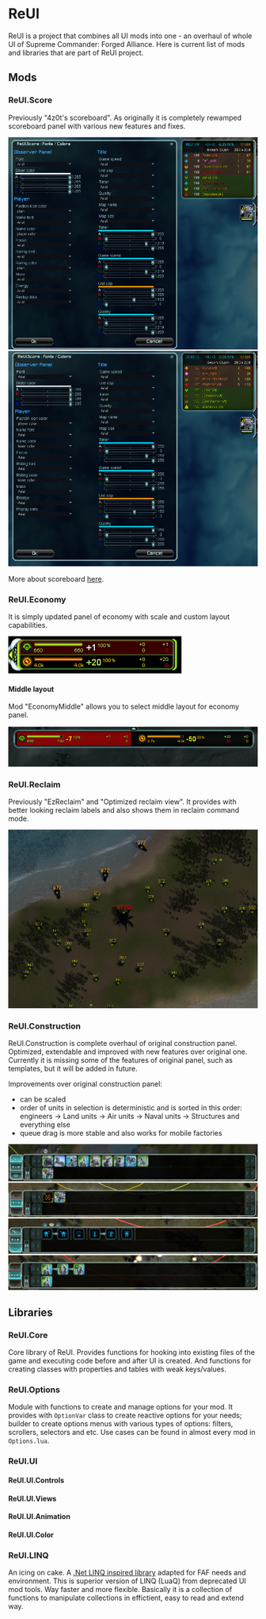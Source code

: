 # ReUI
ReUI is a project that combines all UI mods into one - an overhaul of whole UI of Supreme Commander: Forged Alliance. Here is current list of mods and libraries that are part of ReUI project.

## Mods

### ReUI.Score
Previously "4z0t's scoreboard". As originally it is completely rewamped scoreboard panel with various new features and fixes.

![Scoreboard](./Media/s1.png)
![Scoreboard](./Media/s2.png)

More about scoreboard [here](./Deprecated/4SB/README.md).

### ReUI.Economy
It is simply updated panel of economy with scale and custom layout capabilities.

![Economy](./Media/economy.png)

#### Middle layout
Mod "EconomyMiddle" allows you to select middle layout for economy panel.

![EconomyMiddle](./Media/economy_middle.png)

### ReUI.Reclaim
Previously "EzReclaim" and "Optimized reclaim view". It provides with better looking reclaim labels and also shows them in reclaim command mode.

![reclaim](./Media/reclaim.png)

### ReUI.Construction
ReUI.Construction is complete overhaul of original construction panel. Optimized, extendable and improved with new features over original one.
Currently it is missing some of the features of original panel, such as templates, but it will be added in future.

Improvements over original construction panel:
* can be scaled
* order of units in selection is deterministic and is sorted in this order: engineers -> Land units -> Air units -> Naval units -> Structures and everything else
* queue drag is more stable and also works for mobile factories


![Build options](./Media/reui_construction_build_options.jpg)
![Selection](./Media/reui_construction_selection.jpg)
![Enhancements](./Media/reui_construction_enhancements.jpg)
![Upgrade chain](./Media/reui_construction_upgrade_chains.jpg)


## Libraries

### ReUI.Core
Core library of ReUI. Provides functions for hooking into existing files of the game and executing code before and after UI is created. And functions for creating classes with properties and tables with weak keys/values.

### ReUI.Options
Module with functions to create and manage options for your mod. It provides with `OptionVar` class to create reactive options for your needs; builder to create options menus with various types of options: filters, scrollers, selectors and etc. Use cases can be found in almost every mod in `Options.lua`.

### ReUI.UI
#### ReUI.UI.Controls
#### ReUI.UI.Views
#### ReUI.UI.Animation
#### ReUI.UI.Color
### ReUI.LINQ
An icing on cake. A [.Net LINQ inspired library](https://github.com/4z0t/LuaLINQ) adapted for FAF needs and environment. This is superior version of LINQ (LuaQ) from deprecated UI mod tools. Way faster and more flexible. Basically it is a collection of functions to manipulate collections in effictient, easy to read and extend way. 
